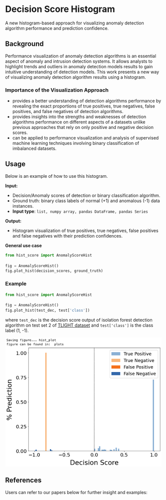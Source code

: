 # Decision Score Histogram
A new histogram-based approach for visualizing anomaly detection algorithm performance and prediction confidence.

## Background
Performance visualization of anomaly detection algorithms is an 
essential aspect of anomaly and intrusion detection systems. 
It allows analysts to highlight trends and outliers in anomaly 
detection models results to gain intuitive understanding of detection
models. This work presents a new way of visualizing anomaly 
detection algorithm results using a histogram. 

### Importance of the Visualization Approach

- provides a better understanding
of detection algorithms performance by revealing the exact 
proportions of true positives, true negatives, false positives, 
and false negatives of detection algorithms. 
- provides insights into the strengths and weaknesses of detection
algorithms performance on different aspects of a datasets unlike 
previous approaches that rely on only positive and negative 
decision scores. 
- can be applied to performance visualization and analysis of 
supervised machine learning techniques involving 
binary classification of imbalanced datasets.


## Usage
Below is an example of how to use this histogram.

**Input:**
- Decision/Anomaly scores of detection or binary 
classification algorithm.
- Ground truth: binary class labels of normal (+1) and anomalous (-1)
data instances.
- **Input type**: ```list, numpy array, pandas DataFrame, pandas Series```

**Output:**
- Histogram visualization of true positives, true negatives, false
positives and false negatives with their prediction confidences.

**General use case**
``` python
from hist_score import AnomalyScoreHist

fig = AnomalyScoreHist()
fig.plot_hist(decision_scores, ground_truth)
```

### Example

```python
from hist_score import AnomalyScoreHist

fig = AnomalyScoreHist()
fig.plot_hist(test_dec, test['class'])
```
where ```test_dec``` is the decision score output of isolation forest 
detection algorithm on test set 2 of [TLIGHT dataset](https://github.com/emmanuelaboah/TLIGHT-SYSTEM/tree/main/Dataset)
and ```test['class']```
is the class label (1, -1).

![hist visualization](images/img1.png)


## References
Users can refer to our papers below for further insight and 
examples:

